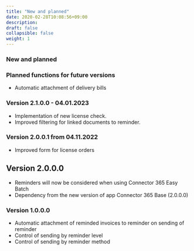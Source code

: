 ```yaml
---
title: "New and planned"
date: 2020-02-28T10:08:56+09:00
description: 
draft: false
collapsible: false
weight: 1
---
```


### New and planned

### Planned functions for future versions
- Automatic attachment of delivery bills

### Version 2.1.0.0 - 04.01.2023
- Implementation of new license check.
- Improved filtering for linked documents to reminder.

### Version 2.0.0.1 from 04.11.2022
 - Improved form for license orders

## Version 2.0.0.0
- Reminders will now be considered when using Connector 365 Easy Batch
- Dependency from the new version of app Connector 365 Base (2.0.0.0)

### Version 1.0.0.0
- Automatic attachment of reminded invoices to reminder on sending of reminder
- Control of sending by reminder level
- Control of sending by reminder method

